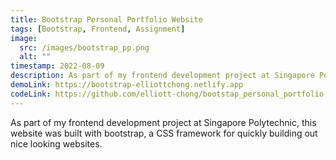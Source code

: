 ```yaml
---
title: Bootstrap Personal Portfolio Website
tags: [Bootstrap, Frontend, Assignment]
image:
  src: /images/bootstrap_pp.png
  alt: ""
timestamp: 2022-08-09
description: As part of my frontend development project at Singapore Polytechnic, this website was built with bootstrap, a CSS framework for quickly building out nice looking websites.
demoLink: https://bootstrap-elliottchong.netlify.app
codeLink: https://github.com/elliott-chong/bootstap_personal_portfolio
---
```


As part of my frontend development project at Singapore Polytechnic, this website was built with bootstrap, a CSS framework for quickly building out nice looking websites.
